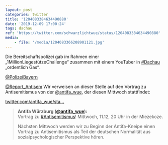 ```yaml
---
layout: post
categories: twitter
title: '1204083384634490880'
date: '2019-12-09 17:00:24'
tags: dachau
ref: 'https://twitter.com/schwarzlichtwue/status/1204083384634490880'
media:
    - file: '/media/1204083366208901121.jpg'
---
```

Die Bereitschaftspolizei gab im Rahmen einer „1MillionLiegestützeChallenge“ zusammen mit einem YouTuber in [#Dachau](/t/dachau) „ordentlich Gas“.



[@PolizeiBayern](https://twitter.com/PolizeiBayern)

[@Report_Antisem](https://twitter.com/Report_Antisem) 
Wir verweisen an dieser Stelle auf den Vortrag zu Antisemitismus von der [@antifa_wue](https://twitter.com/antifa_wue), der diesen Mittwoch stattfindet:

[twitter.com/antifa_wue/sta…](https://twitter.com/antifa_wue/status/1203675424758358022)
> <b>Antifa Würzburg ([@antifa_wue](https://twitter.com/antifa_wue)):</b>  
>Vortrag zu [#Antisemitismus](/t/antisemitismus)! Mittwoch, 11.12, 20 Uhr in der Miezekoze.  
>  
>  
>  
>Nächsten Mittwoch werden wir zu Beginn der Antifa-Kneipe einen Vortrag zu Antisemitismus als Teil der deutschen Normalität aus sozialpsychologischer Perspektive hören.   

